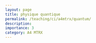 ```yaml
---
layout: page
title: physique quantique
permalink: /teaching/ci/a4mtrx/quantum/
description:
importance: 3
category: A4 MTRX
---
```

